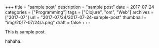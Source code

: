 +++
title = "sample post"
description = "sample post"
date = 2017-07-24
categories = ["Programming"]
tags = ["Clojure", "om", "Web"]
archives = ["2017-07"]
url = "2017-07/24/2017-07-24-sample-post"
thumbnail = "img/2017-07/24/a.png"
draft = false
+++

This is sample post.

<!--more-->

hahaha.

